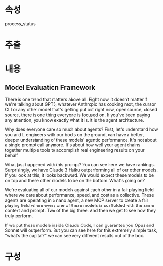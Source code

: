 # 속성
process_status:

# 추출


# 내용
## Model Evaluation Framework

There is one trend that matters above all. Right now, it doesn't matter if we're talking about GPT5, whatever Anthropic has cooking next, the cursor CLI or any other model that's getting put out right now, open source, closed source, there is one thing everyone is focused on. If you've been paying any attention, you know exactly what it is. It is the agent architecture.

Why does everyone care so much about agents? First, let's understand how you and I, engineers with our boots on the ground, can have a better, deeper understanding of these models' agentic performance. It's not about a single prompt call anymore. It's about how well your agent chains together multiple tools to accomplish real engineering results on your behalf.

What just happened with this prompt? You can see here we have rankings. Surprisingly, we have Claude 3 Haiku outperforming all of our other models. If you look at this, it looks backward. We would expect these models to be on top and these other models to be on the bottom. What's going on?

We're evaluating all of our models against each other in a fair playing field where we care about performance, speed, and cost as a collective. These agents are operating in a nano agent, a new MCP server to create a fair playing field where every one of these models is scaffolded with the same context and prompt. Two of the big three. And then we get to see how they truly perform.

If we put these models inside Claude Code, I can guarantee you Opus and Sonnet will outperform. But you can see here for this extremely simple task, "what's the capital?" we can see very different results out of the box.

# 구성
